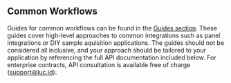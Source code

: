 ## Common Workflows
Guides for common workflows can be found in the [Guides section](#guides). These guides cover high-level approaches to common integrations such as panel integrations or DIY sample aquisition applications. The guides should not be considered all inclusive, and your approach should be tailored to your application by referencing the full API documentation included below. For enterprise contracts, API consultation is available free of charge (<a href="mailto:support@luc.id">support@luc.id</a>).